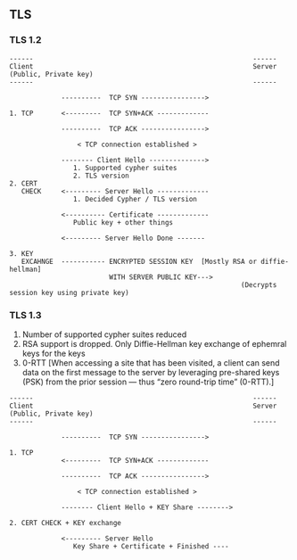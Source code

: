 ## TLS  

### TLS 1.2

    ------                                                       ------
    Client                                                       Server (Public, Private key)
    ------                                                       ------

                 ----------  TCP SYN ---------------->

    1. TCP       <---------  TCP SYN+ACK -------------

                 ----------  TCP ACK ---------------->

                     < TCP connection established >

                 -------- Client Hello -------------->
                    1. Supported cypher suites
                    2. TLS version
    2. CERT
       CHECK     <--------- Server Hello -------------
                    1. Decided Cypher / TLS version

                 <---------- Certificate -------------
                    Public key + other things

                 <--------- Server Hello Done -------

    3. KEY 
       EXCAHNGE  ----------- ENCRYPTED SESSION KEY  [Mostly RSA or diffie-hellman]
                             WITH SERVER PUBLIC KEY--->
                                                              (Decrypts session key using private key)


            
            
              
### TLS 1.3
   
   1. Number of supported cypher suites reduced
   2. RSA support is dropped. Only Diffie-Hellman 
      key exchange of ephemral keys for the keys
   3. 0-RTT [When accessing a site that has been visited, a client can send data on the first message to the server by leveraging pre-shared keys (PSK) from the prior session — thus “zero round-trip time” (0-RTT).]

  

    ------                                                       ------
    Client                                                       Server (Public, Private key)
    ------                                                       ------

                 ----------  TCP SYN ---------------->

    1. TCP      
                 <---------  TCP SYN+ACK -------------

                 ----------  TCP ACK ---------------->

                     < TCP connection established >

                 -------- Client Hello + KEY Share -------->
                   
    2. CERT CHECK + KEY exchange
            
                 <--------- Server Hello 
                    Key Share + Certificate + Finished ----

